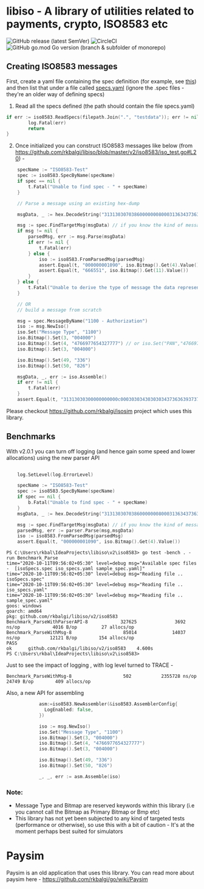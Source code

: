 # libiso - A library of utilities related to payments, crypto, ISO8583 etc 

![GitHub release (latest SemVer)](https://img.shields.io/github/v/release/rkbalgi/libiso?sort=semver)
![CircleCI](https://img.shields.io/circleci/build/github/rkbalgi/libiso/master?style=flat-square)
![GitHub go.mod Go version (branch & subfolder of monorepo)](https://img.shields.io/github/go-mod/go-version/rkbalgi/libiso/master?filename=go.mod)

## Creating ISO8583 messages

First, create a yaml file containing the spec definition (for example, see [this](https://github.com/rkbalgi/libiso/blob/master/v2/iso8583/testdata/iso_specs.yaml)) and then list that under a file called [specs.yaml](https://github.com/rkbalgi/libiso/blob/master/v2/iso8583/testdata/specs.yaml)
(ignore the .spec files - they're an older way of defining specs)

1. Read all the specs defined (the path should contain the file specs.yaml)

```go
if err := iso8583.ReadSpecs(filepath.Join(".", "testdata")); err != nil {
		log.Fatal(err)
		return
}
```

2. Once initialized you can construct ISO8583 messages like below (from https://github.com/rkbalgi/libiso/blob/master/v2/iso8583/iso_test.go#L20) -

```go
	specName := "ISO8583-Test"
	spec := iso8583.SpecByName(specName)
	if spec == nil {
		t.Fatal("Unable to find spec - " + specName)
	}

	// Parse a message using an existing hex-dump

	msgData, _ := hex.DecodeString("3131303070386000000080003136343736363937373635343332373737373030343030303030303030303030313039303636363535313230313333353035323239333131333336383236")

	msg := spec.FindTargetMsg(msgData) // if you know the kind of message you are parsing, you can do this - Example: spec.MessageByName("1100 - Authorization")
	if msg != nil {
		parsedMsg, err := msg.Parse(msgData)
		if err != nil {
			t.Fatal(err)
		} else {
			iso := iso8583.FromParsedMsg(parsedMsg)
			assert.Equal(t, "000000001090", iso.Bitmap().Get(4).Value())
			assert.Equal(t, "666551", iso.Bitmap().Get(11).Value())
		}
	} else {
		t.Fatal("Unable to derive the type of message the data represents")
	}

	// OR
	// build a message from scratch

	msg = spec.MessageByName("1100 - Authorization")
	iso := msg.NewIso()
	iso.Set("Message Type", "1100")
	iso.Bitmap().Set(3, "004000")
	iso.Bitmap().Set(4, "4766977654327777") // or iso.Set("PAN","4766977654327777")
	iso.Bitmap().Set(3, "004000")

	iso.Bitmap().Set(49, "336")
	iso.Bitmap().Set(50, "826")

	msgData, _, err := iso.Assemble()
	if err != nil {
		t.Fatal(err)
	}
	assert.Equal(t, "31313030300000000000c00030303430303034373636393737363534333237373737333336383236", hex.EncodeToString(msgData))
```
Please checkout https://github.com/rkbalgi/isosim project which uses this library.

## Benchmarks
With v2.0.1 you can turn off logging (and hence gain some speed and lower allocations) using the new parser API

```go
    
    log.SetLevel(log.ErrorLevel)

	specName := "ISO8583-Test"
	spec := iso8583.SpecByName(specName)
	if spec == nil {
		b.Fatal("Unable to find spec - " + specName)
	}
	msgData, _ := hex.DecodeString("3131303070386000000080003136343736363937373635343332373737373030343030303030303030303030313039303636363535313230313333353035323239333131333336383236")

	msg := spec.FindTargetMsg(msgData) // if you know the kind of message you are parse, you can do this - Example: spec.MessageByName("1100 - Authorization")
	parsedMsg, err := parser.Parse(msg,msgData)
	iso := iso8583.FromParsedMsg(parsedMsg)
	assert.Equal(t, "000000001090", iso.Bitmap().Get(4).Value())

```
```
PS C:\Users\rkbal\IdeaProjects\libiso\v2\iso8583> go test -bench . -run Benchmark_Parse
time="2020-10-11T09:56:02+05:30" level=debug msg="Available spec files -  [isoSpecs.spec iso_specs.yaml sample_spec.yaml]"
time="2020-10-11T09:56:02+05:30" level=debug msg="Reading file .. isoSpecs.spec"
time="2020-10-11T09:56:02+05:30" level=debug msg="Reading file .. iso_specs.yaml"
time="2020-10-11T09:56:02+05:30" level=debug msg="Reading file .. sample_spec.yaml"
goos: windows
goarch: amd64
pkg: github.com/rkbalgi/libiso/v2/iso8583
Benchmark_ParseWithParserAPI-8            327625              3692 ns/op            4016 B/op         27 allocs/op
Benchmark_ParseWithMsg-8                   85014             14037 ns/op           12121 B/op        154 allocs/op
PASS
ok      github.com/rkbalgi/libiso/v2/iso8583    4.600s
PS C:\Users\rkbal\IdeaProjects\libiso\v2\iso8583>

```
Just to see the impact of logging , with log level turned to TRACE - 
```
Benchmark_ParseWithMsg-8                   502           2355728 ns/op           24749 B/op        409 allocs/op
```

Also, a new API for assembling
```go
			asm:=iso8583.NewAssembler(&iso8583.AssemblerConfig{
			  LogEnabled: false,
		    })

			iso := msg.NewIso()
			iso.Set("Message Type", "1100")
			iso.Bitmap().Set(3, "004000")
			iso.Bitmap().Set(4, "4766977654327777")
			iso.Bitmap().Set(3, "004000")

			iso.Bitmap().Set(49, "336")
			iso.Bitmap().Set(50, "826")

			_, _, err := asm.Assemble(iso)
```

### Note:
* Message Type and Bitmap are reserved keywords within this library (i.e you cannot call the Bitmap as Primary Bitmap or Bmp etc)
* This library has not yet been subjected to any kind of targeted tests (performance or otherwise), so use this with a bit of caution - It's at the moment perhaps best suited for simulators



# Paysim
Paysim is an old application that uses this library. You can read more about paysim here - https://github.com/rkbalgi/go/wiki/Paysim
